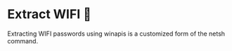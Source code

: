 # Extract WIFI 🦀

Extracting WIFI passwords using winapis is a customized form of the netsh command.
